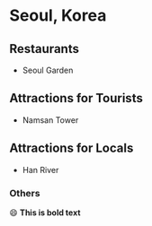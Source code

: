 # Seoul, Korea

## Restaurants
- Seoul Garden

## Attractions for Tourists
- Namsan Tower

## Attractions for Locals
- Han River

### Others

:smile:  **This is bold text**

